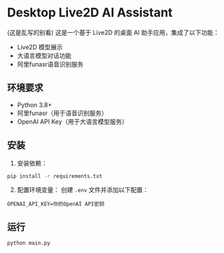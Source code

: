 # Desktop Live2D AI Assistant
(这是乱写的别看)
这是一个基于 Live2D 的桌面 AI 助手应用，集成了以下功能：
- Live2D 模型展示
- 大语言模型对话功能
- 阿里funasr语音识别服务

## 环境要求
- Python 3.8+
- 阿里funasr（用于语音识别服务）
- OpenAI API Key（用于大语言模型服务）

## 安装
1. 安装依赖：
```bash
pip install -r requirements.txt
```

2. 配置环境变量：
创建 `.env` 文件并添加以下配置：
```
OPENAI_API_KEY=你的OpenAI API密钥
```

## 运行
```bash
python main.py
``` 
